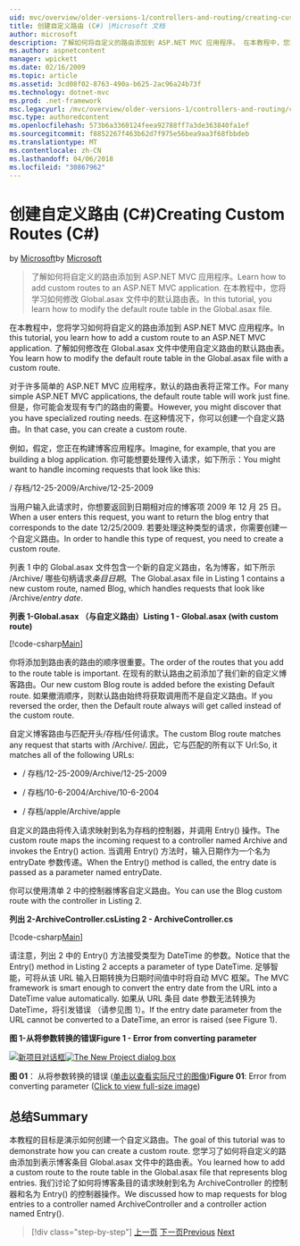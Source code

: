 ```yaml
---
uid: mvc/overview/older-versions-1/controllers-and-routing/creating-custom-routes-cs
title: 创建自定义路由 (C#) |Microsoft 文档
author: microsoft
description: 了解如何将自定义的路由添加到 ASP.NET MVC 应用程序。 在本教程中，您将学习如何修改 Global.asax 文件中的默认路由表。
ms.author: aspnetcontent
manager: wpickett
ms.date: 02/16/2009
ms.topic: article
ms.assetid: 3cd08f02-8763-490a-b625-2ac96a24b73f
ms.technology: dotnet-mvc
ms.prod: .net-framework
msc.legacyurl: /mvc/overview/older-versions-1/controllers-and-routing/creating-custom-routes-cs
msc.type: authoredcontent
ms.openlocfilehash: 573b6a3360124feea92788ff7a3de363840fa1ef
ms.sourcegitcommit: f8852267f463b62d7f975e56bea9aa3f68fbbdeb
ms.translationtype: MT
ms.contentlocale: zh-CN
ms.lasthandoff: 04/06/2018
ms.locfileid: "30867962"
---
```

<a name="creating-custom-routes-c"></a><span data-ttu-id="de329-104">创建自定义路由 (C#)</span><span class="sxs-lookup"><span data-stu-id="de329-104">Creating Custom Routes (C#)</span></span>
====================
<span data-ttu-id="de329-105">by [Microsoft](https://github.com/microsoft)</span><span class="sxs-lookup"><span data-stu-id="de329-105">by [Microsoft](https://github.com/microsoft)</span></span>

> <span data-ttu-id="de329-106">了解如何将自定义的路由添加到 ASP.NET MVC 应用程序。</span><span class="sxs-lookup"><span data-stu-id="de329-106">Learn how to add custom routes to an ASP.NET MVC application.</span></span> <span data-ttu-id="de329-107">在本教程中，您将学习如何修改 Global.asax 文件中的默认路由表。</span><span class="sxs-lookup"><span data-stu-id="de329-107">In this tutorial, you learn how to modify the default route table in the Global.asax file.</span></span>


<span data-ttu-id="de329-108">在本教程中，您将学习如何将自定义的路由添加到 ASP.NET MVC 应用程序。</span><span class="sxs-lookup"><span data-stu-id="de329-108">In this tutorial, you learn how to add a custom route to an ASP.NET MVC application.</span></span> <span data-ttu-id="de329-109">了解如何修改在 Global.asax 文件中使用自定义路由的默认路由表。</span><span class="sxs-lookup"><span data-stu-id="de329-109">You learn how to modify the default route table in the Global.asax file with a custom route.</span></span>

<span data-ttu-id="de329-110">对于许多简单的 ASP.NET MVC 应用程序，默认的路由表将正常工作。</span><span class="sxs-lookup"><span data-stu-id="de329-110">For many simple ASP.NET MVC applications, the default route table will work just fine.</span></span> <span data-ttu-id="de329-111">但是，你可能会发现有专门的路由的需要。</span><span class="sxs-lookup"><span data-stu-id="de329-111">However, you might discover that you have specialized routing needs.</span></span> <span data-ttu-id="de329-112">在这种情况下，你可以创建一个自定义路由。</span><span class="sxs-lookup"><span data-stu-id="de329-112">In that case, you can create a custom route.</span></span>

<span data-ttu-id="de329-113">例如，假定，您正在构建博客应用程序。</span><span class="sxs-lookup"><span data-stu-id="de329-113">Imagine, for example, that you are building a blog application.</span></span> <span data-ttu-id="de329-114">你可能想要处理传入请求，如下所示：</span><span class="sxs-lookup"><span data-stu-id="de329-114">You might want to handle incoming requests that look like this:</span></span>

<span data-ttu-id="de329-115">/ 存档/12-25-2009</span><span class="sxs-lookup"><span data-stu-id="de329-115">/Archive/12-25-2009</span></span>

<span data-ttu-id="de329-116">当用户输入此请求时，你想要返回到日期相对应的博客项 2009 年 12 月 25 日。</span><span class="sxs-lookup"><span data-stu-id="de329-116">When a user enters this request, you want to return the blog entry that corresponds to the date 12/25/2009.</span></span> <span data-ttu-id="de329-117">若要处理这种类型的请求，你需要创建一个自定义路由。</span><span class="sxs-lookup"><span data-stu-id="de329-117">In order to handle this type of request, you need to create a custom route.</span></span>

<span data-ttu-id="de329-118">列表 1 中的 Global.asax 文件包含一个新的自定义路由，名为博客，如下所示 /Archive/ 哪些句柄请求*条目日期*。</span><span class="sxs-lookup"><span data-stu-id="de329-118">The Global.asax file in Listing 1 contains a new custom route, named Blog, which handles requests that look like /Archive/*entry date*.</span></span>

<span data-ttu-id="de329-119">**列表 1-Global.asax （与自定义路由）**</span><span class="sxs-lookup"><span data-stu-id="de329-119">**Listing 1 - Global.asax (with custom route)**</span></span>

[!code-csharp[Main](creating-custom-routes-cs/samples/sample1.cs)]

<span data-ttu-id="de329-120">你将添加到路由表的路由的顺序很重要。</span><span class="sxs-lookup"><span data-stu-id="de329-120">The order of the routes that you add to the route table is important.</span></span> <span data-ttu-id="de329-121">在现有的默认路由之前添加了我们新的自定义博客路由。</span><span class="sxs-lookup"><span data-stu-id="de329-121">Our new custom Blog route is added before the existing Default route.</span></span> <span data-ttu-id="de329-122">如果撤消顺序，则默认路由始终将获取调用而不是自定义路由。</span><span class="sxs-lookup"><span data-stu-id="de329-122">If you reversed the order, then the Default route always will get called instead of the custom route.</span></span>

<span data-ttu-id="de329-123">自定义博客路由与匹配开头/存档/任何请求。</span><span class="sxs-lookup"><span data-stu-id="de329-123">The custom Blog route matches any request that starts with /Archive/.</span></span> <span data-ttu-id="de329-124">因此，它与匹配的所有以下 Url:</span><span class="sxs-lookup"><span data-stu-id="de329-124">So, it matches all of the following URLs:</span></span>

- <span data-ttu-id="de329-125">/ 存档/12-25-2009</span><span class="sxs-lookup"><span data-stu-id="de329-125">/Archive/12-25-2009</span></span>

- <span data-ttu-id="de329-126">/ 存档/10-6-2004</span><span class="sxs-lookup"><span data-stu-id="de329-126">/Archive/10-6-2004</span></span>

- <span data-ttu-id="de329-127">/ 存档/apple</span><span class="sxs-lookup"><span data-stu-id="de329-127">/Archive/apple</span></span>

<span data-ttu-id="de329-128">自定义的路由将传入请求映射到名为存档的控制器，并调用 Entry() 操作。</span><span class="sxs-lookup"><span data-stu-id="de329-128">The custom route maps the incoming request to a controller named Archive and invokes the Entry() action.</span></span> <span data-ttu-id="de329-129">当调用 Entry() 方法时，输入日期作为一个名为 entryDate 参数传递。</span><span class="sxs-lookup"><span data-stu-id="de329-129">When the Entry() method is called, the entry date is passed as a parameter named entryDate.</span></span>

<span data-ttu-id="de329-130">你可以使用清单 2 中的控制器博客自定义路由。</span><span class="sxs-lookup"><span data-stu-id="de329-130">You can use the Blog custom route with the controller in Listing 2.</span></span>

<span data-ttu-id="de329-131">**列出 2-ArchiveController.cs**</span><span class="sxs-lookup"><span data-stu-id="de329-131">**Listing 2 - ArchiveController.cs**</span></span>

[!code-csharp[Main](creating-custom-routes-cs/samples/sample2.cs)]

<span data-ttu-id="de329-132">请注意，列出 2 中的 Entry() 方法接受类型为 DateTime 的参数。</span><span class="sxs-lookup"><span data-stu-id="de329-132">Notice that the Entry() method in Listing 2 accepts a parameter of type DateTime.</span></span> <span data-ttu-id="de329-133">足够智能，可将从该 URL 输入日期转换为日期时间值中时将自动 MVC 框架。</span><span class="sxs-lookup"><span data-stu-id="de329-133">The MVC framework is smart enough to convert the entry date from the URL into a DateTime value automatically.</span></span> <span data-ttu-id="de329-134">如果从 URL 条目 date 参数无法转换为 DateTime，将引发错误 （请参见图 1）。</span><span class="sxs-lookup"><span data-stu-id="de329-134">If the entry date parameter from the URL cannot be converted to a DateTime, an error is raised (see Figure 1).</span></span>

<span data-ttu-id="de329-135">**图 1-从将参数转换的错误**</span><span class="sxs-lookup"><span data-stu-id="de329-135">**Figure 1 - Error from converting parameter**</span></span>


<span data-ttu-id="de329-136">[![新项目对话框](creating-custom-routes-cs/_static/image1.jpg)](creating-custom-routes-cs/_static/image1.png)</span><span class="sxs-lookup"><span data-stu-id="de329-136">[![The New Project dialog box](creating-custom-routes-cs/_static/image1.jpg)](creating-custom-routes-cs/_static/image1.png)</span></span>

<span data-ttu-id="de329-137">**图 01**： 从将参数转换的错误 ([单击以查看实际尺寸的图像](creating-custom-routes-cs/_static/image2.png))</span><span class="sxs-lookup"><span data-stu-id="de329-137">**Figure 01**: Error from converting parameter ([Click to view full-size image](creating-custom-routes-cs/_static/image2.png))</span></span>


## <a name="summary"></a><span data-ttu-id="de329-138">总结</span><span class="sxs-lookup"><span data-stu-id="de329-138">Summary</span></span>

<span data-ttu-id="de329-139">本教程的目标是演示如何创建一个自定义路由。</span><span class="sxs-lookup"><span data-stu-id="de329-139">The goal of this tutorial was to demonstrate how you can create a custom route.</span></span> <span data-ttu-id="de329-140">您学习了如何将自定义的路由添加到表示博客条目 Global.asax 文件中的路由表。</span><span class="sxs-lookup"><span data-stu-id="de329-140">You learned how to add a custom route to the route table in the Global.asax file that represents blog entries.</span></span> <span data-ttu-id="de329-141">我们讨论了如何将博客条目的请求映射到名为 ArchiveController 的控制器和名为 Entry() 的控制器操作。</span><span class="sxs-lookup"><span data-stu-id="de329-141">We discussed how to map requests for blog entries to a controller named ArchiveController and a controller action named Entry().</span></span>

> [!div class="step-by-step"]
> <span data-ttu-id="de329-142">[上一页](aspnet-mvc-controllers-overview-cs.md)
> [下一页](creating-a-route-constraint-cs.md)</span><span class="sxs-lookup"><span data-stu-id="de329-142">[Previous](aspnet-mvc-controllers-overview-cs.md)
[Next](creating-a-route-constraint-cs.md)</span></span>
